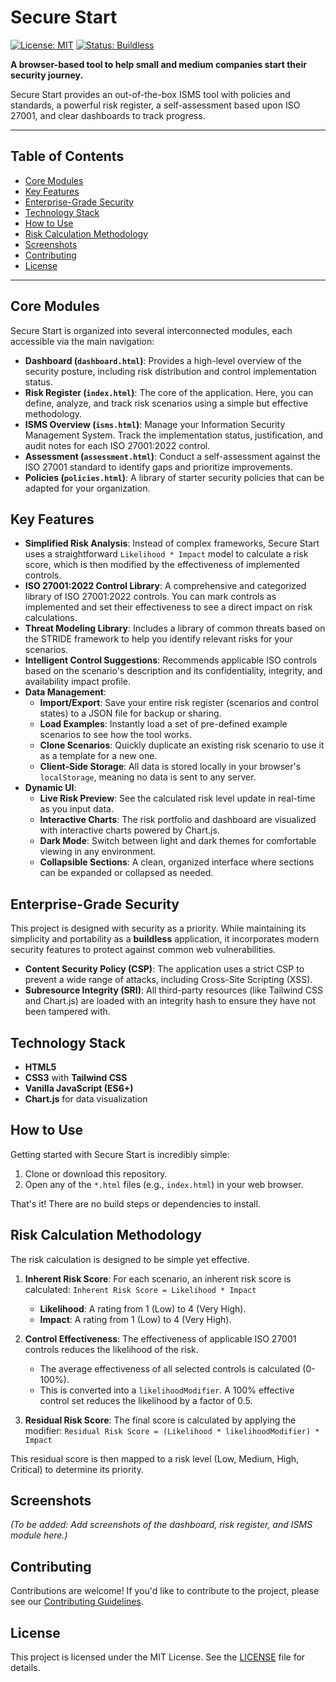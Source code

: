 # Secure Start

[![License: MIT](https://img.shields.io/badge/License-MIT-yellow.svg)](https://opensource.org/licenses/MIT)
[![Status: Buildless](https://img.shields.io/badge/status-buildless-green.svg)](https://github.com/buildless/buildless)

**A browser-based tool to help small and medium companies start their security journey.**

Secure Start provides an out-of-the-box ISMS tool with policies and standards, a powerful risk register, a self-assessment based upon ISO 27001, and clear dashboards to track progress.

---

## Table of Contents

- [Core Modules](#core-modules)
- [Key Features](#key-features)
- [Enterprise-Grade Security](#enterprise-grade-security)
- [Technology Stack](#technology-stack)
- [How to Use](#how-to-use)
- [Risk Calculation Methodology](#risk-calculation-methodology)
- [Screenshots](#screenshots)
- [Contributing](#contributing)
- [License](#license)

---

## Core Modules

Secure Start is organized into several interconnected modules, each accessible via the main navigation:

-   **Dashboard (`dashboard.html`)**: Provides a high-level overview of the security posture, including risk distribution and control implementation status.
-   **Risk Register (`index.html`)**: The core of the application. Here, you can define, analyze, and track risk scenarios using a simple but effective methodology.
-   **ISMS Overview (`isms.html`)**: Manage your Information Security Management System. Track the implementation status, justification, and audit notes for each ISO 27001:2022 control.
-   **Assessment (`assessment.html`)**: Conduct a self-assessment against the ISO 27001 standard to identify gaps and prioritize improvements.
-   **Policies (`policies.html`)**: A library of starter security policies that can be adapted for your organization.

## Key Features

-   **Simplified Risk Analysis**: Instead of complex frameworks, Secure Start uses a straightforward `Likelihood * Impact` model to calculate a risk score, which is then modified by the effectiveness of implemented controls.
-   **ISO 27001:2022 Control Library**: A comprehensive and categorized library of ISO 27001:2022 controls. You can mark controls as implemented and set their effectiveness to see a direct impact on risk calculations.
-   **Threat Modeling Library**: Includes a library of common threats based on the STRIDE framework to help you identify relevant risks for your scenarios.
-   **Intelligent Control Suggestions**: Recommends applicable ISO controls based on the scenario's description and its confidentiality, integrity, and availability impact profile.
-   **Data Management**:
    -   **Import/Export**: Save your entire risk register (scenarios and control states) to a JSON file for backup or sharing.
    -   **Load Examples**: Instantly load a set of pre-defined example scenarios to see how the tool works.
    -   **Clone Scenarios**: Quickly duplicate an existing risk scenario to use it as a template for a new one.
    -   **Client-Side Storage**: All data is stored locally in your browser's `localStorage`, meaning no data is sent to any server.
-   **Dynamic UI**:
    -   **Live Risk Preview**: See the calculated risk level update in real-time as you input data.
    -   **Interactive Charts**: The risk portfolio and dashboard are visualized with interactive charts powered by Chart.js.
    -   **Dark Mode**: Switch between light and dark themes for comfortable viewing in any environment.
    -   **Collapsible Sections**: A clean, organized interface where sections can be expanded or collapsed as needed.

## Enterprise-Grade Security

This project is designed with security as a priority. While maintaining its simplicity and portability as a **buildless** application, it incorporates modern security features to protect against common web vulnerabilities.

-   **Content Security Policy (CSP)**: The application uses a strict CSP to prevent a wide range of attacks, including Cross-Site Scripting (XSS).
-   **Subresource Integrity (SRI)**: All third-party resources (like Tailwind CSS and Chart.js) are loaded with an integrity hash to ensure they have not been tampered with.

## Technology Stack

-   **HTML5**
-   **CSS3** with **Tailwind CSS**
-   **Vanilla JavaScript (ES6+)**
-   **Chart.js** for data visualization

## How to Use

Getting started with Secure Start is incredibly simple:

1.  Clone or download this repository.
2.  Open any of the `*.html` files (e.g., `index.html`) in your web browser.

That's it! There are no build steps or dependencies to install.

## Risk Calculation Methodology

The risk calculation is designed to be simple yet effective.

1.  **Inherent Risk Score**: For each scenario, an inherent risk score is calculated:
    `Inherent Risk Score = Likelihood * Impact`
    -   **Likelihood**: A rating from 1 (Low) to 4 (Very High).
    -   **Impact**: A rating from 1 (Low) to 4 (Very High).

2.  **Control Effectiveness**: The effectiveness of applicable ISO 27001 controls reduces the likelihood of the risk.
    -   The average effectiveness of all selected controls is calculated (0-100%).
    -   This is converted into a `likelihoodModifier`. A 100% effective control set reduces the likelihood by a factor of 0.5.

3.  **Residual Risk Score**: The final score is calculated by applying the modifier:
    `Residual Risk Score = (Likelihood * likelihoodModifier) * Impact`

This residual score is then mapped to a risk level (Low, Medium, High, Critical) to determine its priority.

## Screenshots

*(To be added: Add screenshots of the dashboard, risk register, and ISMS module here.)*

## Contributing

Contributions are welcome! If you'd like to contribute to the project, please see our [Contributing Guidelines](CONTRIBUTING.md).

## License

This project is licensed under the MIT License. See the [LICENSE](LICENSE) file for details.
